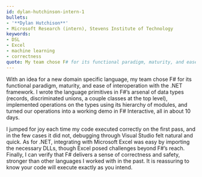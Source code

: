 ```yaml
---
id: dylan-hutchinson-intern-1
bullets:
- '**Dylan Hutchison**'
- Microsoft Research (intern), Stevens Institute of Technology
keywords:
- DSL
- Excel
- machine learning
- correctness
quote: My team chose F# for its functional paradigm, maturity, and ease of interoperation with the .NET framework
---
```

With an idea for a new domain specific language, my team chose F# for its functional paradigm, maturity, and ease of interoperation with the .NET framework.  I wrote the language primitives in F#’s arsenal of data types (records, discriminated unions, a couple classes at the top level), implemented operations on the types using its hierarchy of modules, and turned our operations into a working demo in F# Interactive, all in about 10 days.  

I jumped for joy each time my code executed correctly on the first pass, and in the few cases it did not, debugging through Visual Studio felt natural and quick.  As for .NET, integrating with Microsoft Excel was easy by importing the necessary DLLs, though Excel posed challenges beyond F#’s reach.  Finally, I can verify that F# delivers a sense of correctness and safety, stronger than other languages I worked with in the past.  It is reassuring to know your code will execute exactly as you intend.
    